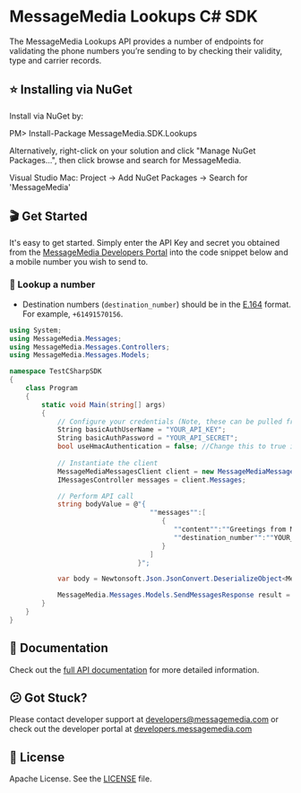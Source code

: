 # MessageMedia Lookups C# SDK

The MessageMedia Lookups API provides a number of endpoints for validating the phone numbers you’re sending to by checking their validity, type and carrier records.

## ⭐️ Installing via NuGet
Install via NuGet by:

PM> Install-Package MessageMedia.SDK.Lookups

Alternatively, right-click on your solution and click "Manage NuGet Packages...", then click browse and search for MessageMedia.

Visual Studio Mac:
Project -> Add NuGet Packages -> Search for 'MessageMedia'

## 🎬 Get Started
It's easy to get started. Simply enter the API Key and secret you obtained from the [MessageMedia Developers Portal](https://developers.messagemedia.com) into the code snippet below and a mobile number you wish to send to.

### 👀 Lookup a number
* Destination numbers (`destination_number`) should be in the [E.164](http://en.wikipedia.org/wiki/E.164) format. For example, `+61491570156`.
```csharp
using System;
using MessageMedia.Messages;
using MessageMedia.Messages.Controllers;
using MessageMedia.Messages.Models;

namespace TestCSharpSDK
{
    class Program
    {
        static void Main(string[] args)
        {
            // Configure your credentials (Note, these can be pulled from the environment variables as well)
            String basicAuthUserName = "YOUR_API_KEY";
            String basicAuthPassword = "YOUR_API_SECRET";
            bool useHmacAuthentication = false; //Change this to true if you are using HMAC keys
            
            // Instantiate the client
            MessageMediaMessagesClient client = new MessageMediaMessagesClient(basicAuthUserName, basicAuthPassword, useHmacAuthentication);
            IMessagesController messages = client.Messages;

            // Perform API call
            string bodyValue = @"{
                                   ""messages"":[
                                      {
                                         ""content"":""Greetings from MessageMedia!"",
                                         ""destination_number"":""YOUR_MOBILE_NUMBER""
                                      }
                                   ]
                                }";

            var body = Newtonsoft.Json.JsonConvert.DeserializeObject<MessageMedia.Messages.Models.SendMessagesRequest>(bodyValue);

            MessageMedia.Messages.Models.SendMessagesResponse result = messages.CreateSendMessages(body);
        }
    }
}
```

## 📕 Documentation
Check out the [full API documentation](DOCUMENTATION.md) for more detailed information.

## 😕 Got Stuck?
Please contact developer support at developers@messagemedia.com or check out the developer portal at [developers.messagemedia.com](https://developers.messagemedia.com/)

## 📃 License
Apache License. See the [LICENSE](LICENSE) file.

